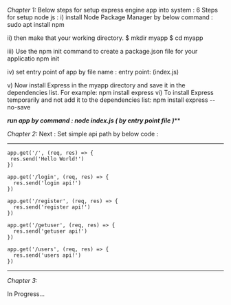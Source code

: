 
*Chapter 1:*
Below steps for setup express engine app into system : 
  6 Steps for setup node js  : 
   i)  install Node Package Manager by below command  : 
       sudo apt install npm

   ii) then   make that your working directory.
       $ mkdir myapp
       $ cd myapp 

   iii)  Use the npm init command to create a package.json file for your applicatio
      npm init

   iv)  set entry point of app by  file name :
    entry point: (index.js)
    
   v)  Now install Express in the myapp directory and save it in the dependencies list. For example:
      npm install express
   vi)  To install Express temporarily and not add it to the dependencies list:
             npm install express --no-save
 
   *********run app by command : node index.js ( by  entry point file  )***********

*Chapter 2:*
 Next :  Set  simple api path by below code  : 
**********************************************************
  
    app.get('/', (req, res) => {
     res.send('Hello World!')
    })

    app.get('/login', (req, res) => {
      res.send('login api!')
    })

    app.get('/register', (req, res) => {
      res.send('register api!')
    })

    app.get('/getuser', (req, res) => {
      res.send('getuser api!')
    })

    app.get('/users', (req, res) => {
      res.send('users api!')
    })
   
************************************************************************

*Chapter 3:*

  In Progress...